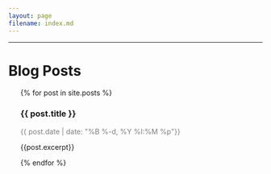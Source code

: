 ```yaml
---
layout: page
filename: index.md
---
```



<hr>
<h1> Blog Posts </h1>
<ul>
   {% for post in site.posts %}
       <h3 style ="margin = 0px; padding =0px;">{{ post.title }}</h3>
       <p style="color:#808080; margin = 0px; padding = 0px"><time datetime="{{ post.date | date: '%Y-%m-%d %H:%M' }}">{{ post.date | date: "%B %-d, %Y %I:%M %p"}}</time></p>
       <p>{{post.excerpt}}</p>
   {% endfor %}
</ul>
